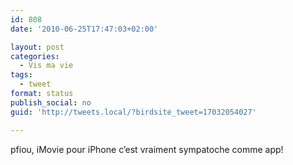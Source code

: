 ```yaml
---
id: 808
date: '2010-06-25T17:47:03+02:00'

layout: post
categories:
  - Vis ma vie
tags:
  - tweet
format: status
publish_social: no
guid: 'http://tweets.local/?birdsite_tweet=17032054027'

---
```


pfiou, iMovie pour iPhone c’est vraiment sympatoche comme app!